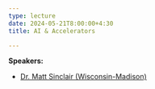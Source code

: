 ```yaml
---
type: lecture
date: 2024-05-21T8:00:00+4:30
title: AI & Accelerators

---
```

**Speakers:**
- [Dr. Matt Sinclair (Wisconsin-Madison)](https://pages.cs.wisc.edu/~sinclair/)
